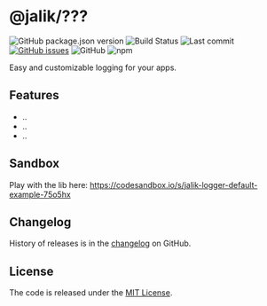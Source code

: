 # @jalik/???

![GitHub package.json version](https://img.shields.io/github/package-json/v/jalik/???.svg)
![Build Status](https://github.com/jalik/???/actions/workflows/node.js.yml/badge.svg)
![Last commit](https://img.shields.io/github/last-commit/jalik/???.svg)
[![GitHub issues](https://img.shields.io/github/issues/jalik/???.svg)](https://github.com/jalik/???/issues)
![GitHub](https://img.shields.io/github/license/jalik/???.svg)
![npm](https://img.shields.io/npm/dt/@jalik/???.svg)

Easy and customizable logging for your apps.

## Features

* ..
* ..
* ..

## Sandbox

Play with the lib here:
https://codesandbox.io/s/jalik-logger-default-example-75o5hx

## Changelog

History of releases is in the [changelog](./CHANGELOG.md) on GitHub.

## License

The code is released under the [MIT License](http://www.opensource.org/licenses/MIT).
